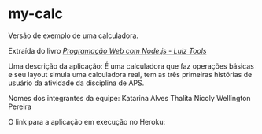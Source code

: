 # my-calc
Versão de exemplo de uma calculadora. 

Extraída do livro [_Programação Web com Node.js - Luiz Tools_ ](https://www.amazon.com.br/Programa%C3%A7%C3%A3o-Web-com-Node-js-Front-end-ebook/dp/B074RCRKSL/ref=sr_1_3?__mk_pt_BR=%C3%85M%C3%85%C5%BD%C3%95%C3%91&dchild=1&keywords=programa%C3%A7%C3%A3o+Web+com+Node&qid=1627314649&sr=8-3)

Uma descrição da aplicação:
 É uma calculadora que faz operações básicas e seu layout simula uma calculadora real,
 tem as três primeiras histórias de usuário da atividade da disciplina de APS. 

Nomes dos integrantes da equipe: 
Katarina Alves
Thalita Nicoly
Wellington Pereira

O link para a aplicação em execução no Heroku:
